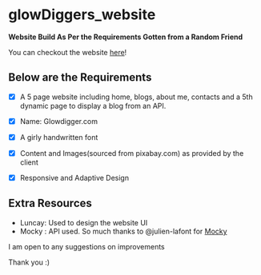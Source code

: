 # glowDiggers_website

**Website Build As Per the Requirements Gotten from a Random Friend**

You can checkout the website [here](https://ryankoech.github.io/glowDiggers_website/index.html)!


## Below are the Requirements

  - [x] A 5 page website including home, blogs, about me, contacts and a 5th dynamic page to display a blog from an API.
  - [x] Name: Glowdigger.com
  - [x] A girly handwritten font
  - [x] Content and Images(sourced from pixabay.com) as provided by the client
  - [x] Responsive and Adaptive Design


## Extra Resources
  - Luncay: Used to design the website UI
  - Mocky : API used. So much thanks to @julien-lafont for [Mocky](https://designer.mocky.io/)

I am open to any suggestions on improvements

Thank you :)
  

  

